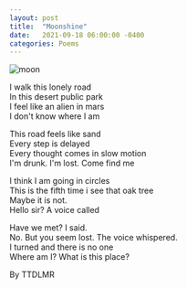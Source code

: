 ```yaml
---
layout: post
title:  "Moonshine"
date:   2021-09-18 06:00:00 -0400
categories: Poems
---
```


![moon](https://i.pinimg.com/originals/4a/c7/eb/4ac7eb19808d697dc932a1b56196a88d.gif)<br>

I walk this lonely road<br>
In this desert public park <br>
I feel like an alien in mars<br>
I don't know where I am<br>

This road feels like sand<br>
Every step is delayed<br>
Every thought comes in slow motion<br>
I'm drunk. I'm lost. Come find me<br>

I think I am going in circles<br>
This is the fifth time i see that oak tree<br>
Maybe it is not.<br>
Hello sir? A voice called<br>

Have we met? I said.<br>
No. But you seem lost. The voice whispered.<br>
I turned and there is no one<br>
Where am I? What is this place?<br>


By TTDLMR



